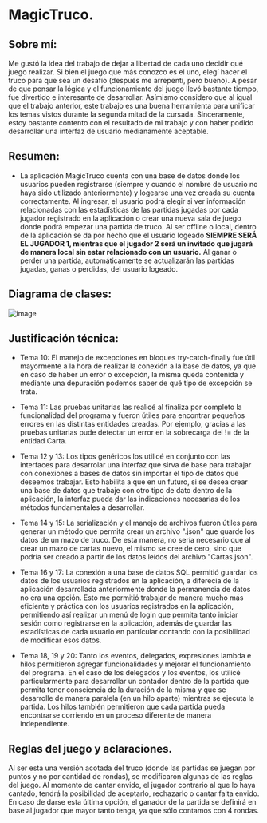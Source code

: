 # MagicTruco.

## Sobre mí:
Me gustó la idea del trabajo de dejar a libertad de cada uno decidir qué juego realizar. Si bien el juego que más conozco es el uno, elegí hacer el truco para que sea un desafío (después me arrepentí, pero bueno). A pesar de que pensar la lógica y el funcionamiento del juego llevó bastante tiempo, fue divertido e interesante de desarrollar. Asímismo considero que al igual que el trabajo anterior, este trabajo es una buena herramienta para unificar los temas vistos durante la segunda mitad de la cursada. Sinceramente, estoy bastante contento con el resultado de mi trabajo y con haber podido desarrollar una interfaz de usuario medianamente aceptable.

## Resumen:
- La aplicación MagicTruco cuenta con una base de datos donde los usuarios pueden registrarse (siempre y cuando el nombre de usuario no haya sido utilizado anteriormente) y logearse una vez creada su cuenta correctamente. Al ingresar, el usuario podrá elegir si ver información relacionadas con las estadísticas de las partidas jugadas por cada jugador registrado en la aplicación o crear una nueva sala de juego donde podrá empezar una partida de truco.
Al ser offline o local, dentro de la aplicación se da por hecho que el usuario logeado **SIEMPRE SERÁ EL JUGADOR 1, mientras que el jugador 2 será un invitado que jugará de manera local sin estar relacionado con un usuario.**
Al ganar o perder una partida, automáticamente se actualizarán las partidas jugadas, ganas o perdidas, del usuario logeado.

## Diagrama de clases:

![image](https://user-images.githubusercontent.com/98593040/202044151-daf7c0e3-608a-4283-8999-8ca0bbf6fc12.png)

## Justificación técnica:

- Tema 10:
El manejo de excepciones en bloques try-catch-finally fue útil mayormente a la hora de realizar la conexión a la base de datos, ya que en caso de haber un error o excepción, la misma queda contenida y mediante una depuración podemos saber de qué tipo de excepción se trata.

- Tema 11:
Las pruebas unitarias las realicé al finaliza por completo la funcionalidad del programa y fueron útiles para encontrar pequeños errores en las distintas entidades creadas. Por ejemplo, gracias a las pruebas unitarias pude detectar un error en la sobrecarga del != de la entidad Carta. 

- Tema 12 y 13:
Los tipos genéricos los utilicé en conjunto con las interfaces para desarrolar una interfaz que sirva de base para trabajar con conexiones a bases de datos sin importar el tipo de datos que deseemos trabajar. Esto habilita a que en un futuro, si se desea crear una base de datos que trabaje con otro tipo de dato dentro de la aplicación, la interfaz pueda dar las indicaciones necesarias de los métodos fundamentales a desarrollar.


- Tema 14 y 15:
La serialización y el manejo de archivos fueron útiles para generar un método que permita crear un archivo ".json" que guarde los datos de un mazo de truco. De esta manera, no sería necesario que al crear un mazo de cartas nuevo, el mismo se cree de cero, sino que podría ser creado a partir de los datos leídos del archivo "Cartas.json".

- Tema 16 y 17:
La conexión a una base de datos SQL permitió guardar los datos de los usuarios registrados en la aplicación, a diferecia de la aplicación desarrollada anteriormente donde la permanencia de datos no era una opción. Esto me permitió trabajar de manera mucho más eficiente y práctica con los usuarios registrados en la aplicación, permitiendo así realizar un menú de login que permita tanto iniciar sesión como registrarse en la aplicación, además de guardar las estadísticas de cada usuario en partícular contando con la posibilidad de modificar esos datos.

- Tema 18, 19 y 20:
Tanto los eventos, delegados, expresiones lambda e hilos permitieron agregar funcionalidades y mejorar el funcionamiento del programa. En el caso de los delegados y los eventos, los utilicé particularmente para desarrollar un contador dentro de la partida que permita tener consciencia de la duración de la misma y que se desarrolle de manera paralela (en un hilo aparte) mientras se ejecuta la partida. Los hilos también permitieron que cada partida pueda encontrarse corriendo en un proceso diferente de manera independiente.


## Reglas del juego y aclaraciones.
Al ser esta una versión acotada del truco (donde las partidas se juegan por puntos y no por cantidad de rondas), se modificaron algunas de las reglas del juego.
Al momento de cantar envido, el jugador contrario al que lo haya cantado, tendrá la posibilidad de aceptarlo, rechazarlo o cantar falta envido. En caso de darse esta última opción, el ganador de la partida se definirá en base al jugador que mayor tanto tenga, ya que sólo contamos con 4 rondas.
